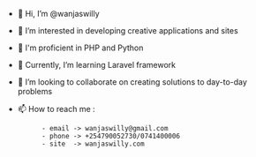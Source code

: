 - 👋 Hi, I’m @wanjaswilly
- 👀 I’m interested in developing creative applications and sites
- 🌱 I'm proficient in PHP and Python
- 🌱 Currently, I’m  learning Laravel framework
- 💞️ I’m looking to collaborate on creating solutions to day-to-day problems
- 📫 How to reach me :
  
            - email -> wanjaswilly@gmail.com
            - phone -> +254790052730/0741400006
            - site  -> wanjaswilly.com
<!---
wanjaswilly/wanjaswilly is a ✨ special ✨ repository because its `README.md` (this file) appears on your GitHub profile.
You can click the Preview link to take a look at your changes.
--->
